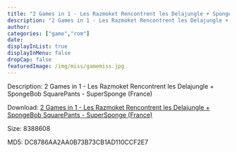 ```yaml
---
title: "2 Games in 1 - Les Razmoket Rencontrent les Delajungle + SpongeBob SquarePants - SuperSponge (France)"
description: "2 Games in 1 - Les Razmoket Rencontrent les Delajungle + SpongeBob SquarePants - SuperSponge (France)"
author: 
categories: ["game","rom"]
date: 
displayInList: true
displayInMenu: false
dropCap: false
featuredImage: /img/miss/gamemiss.jpg
---
```


Description: 2 Games in 1 - Les Razmoket Rencontrent les Delajungle + SpongeBob SquarePants - SuperSponge (France)

Download: <a style="text-decoration:underline;" href="https://mega.nz/#!CCRGhSDJ!iHYl3RgcBn6KBpzYYPWBcA_tQtVHd-eHVjosLZgmeps" target = "_blank" rel = "nofollow" > 2 Games in 1 - Les Razmoket Rencontrent les Delajungle + SpongeBob SquarePants - SuperSponge (France)</a>

Size: 8388608

MD5: DC8786AA2AA0B73B73CB1AD110CCF2E7

